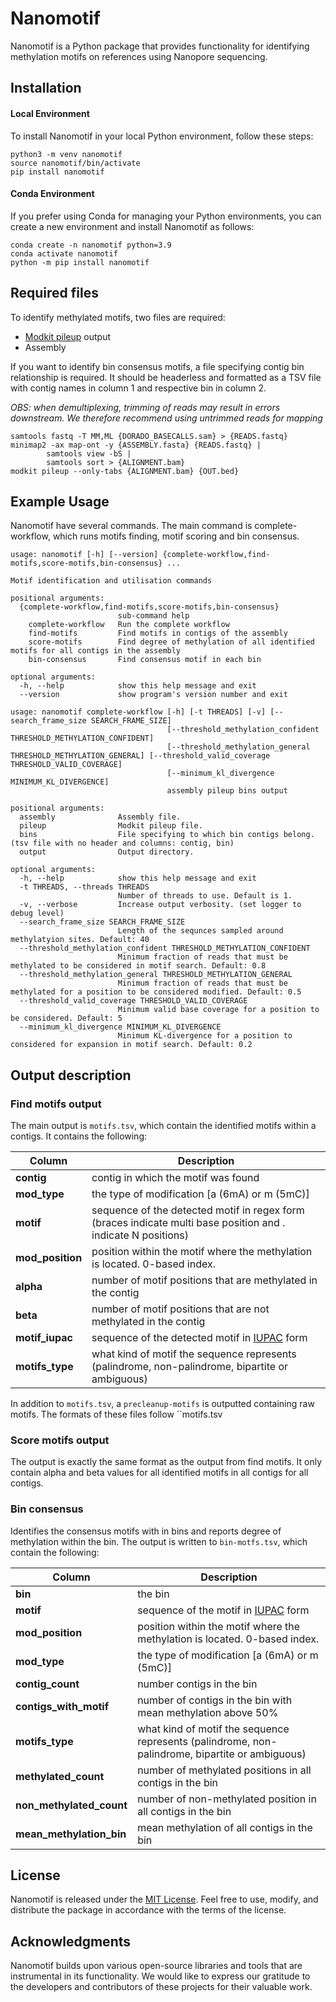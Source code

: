 # Nanomotif

Nanomotif is a Python package that provides functionality for identifying methylation motifs on references using Nanopore sequencing.

## Installation

#### Local Environment

To install Nanomotif in your local Python environment, follow these steps:

```shell
python3 -m venv nanomotif
source nanomotif/bin/activate
pip install nanomotif
```

#### Conda Environment

If you prefer using Conda for managing your Python environments, you can create a new environment and install Nanomotif as follows:

```shell
conda create -n nanomotif python=3.9
conda activate nanomotif
python -m pip install nanomotif
```

## Required files

To identify methylated motifs, two files are required: 
- [Modkit pileup](https://github.com/nanoporetech/modkit/blob/master/book/src/advanced_usage.md#pileup) output
- Assembly

If you want to identify bin consensus motifs, a file specifying contig bin relationship is required. It should be headerless and formatted as a TSV file with contig names in column 1 and respective bin in column 2.

*OBS: when demultiplexing, trimming of reads may result in errors downstream. We therefore recommend using untrimmed reads for mapping*
```shell
samtools fastq -T MM,ML {DORADO_BASECALLS.sam} > {READS.fastq}
minimap2 -ax map-ont -y {ASSEMBLY.fasta} {READS.fastq} |
        samtools view -bS |
        samtools sort > {ALIGNMENT.bam}
modkit pileup --only-tabs {ALIGNMENT.bam} {OUT.bed}
```
## Example Usage

Nanomotif have several commands. The main command is complete-workflow, which runs motifs finding, motif scoring and bin consensus. 

```
usage: nanomotif [-h] [--version] {complete-workflow,find-motifs,score-motifs,bin-consensus} ...

Motif identification and utilisation commands

positional arguments:
  {complete-workflow,find-motifs,score-motifs,bin-consensus}
                        sub-command help
    complete-workflow   Run the complete workflow
    find-motifs         Find motifs in contigs of the assembly
    score-motifs        Find degree of methylation of all identified motifs for all contigs in the assembly
    bin-consensus       Find consensus motif in each bin

optional arguments:
  -h, --help            show this help message and exit
  --version             show program's version number and exit
```

```
usage: nanomotif complete-workflow [-h] [-t THREADS] [-v] [--search_frame_size SEARCH_FRAME_SIZE]
                                   [--threshold_methylation_confident THRESHOLD_METHYLATION_CONFIDENT]
                                   [--threshold_methylation_general THRESHOLD_METHYLATION_GENERAL] [--threshold_valid_coverage THRESHOLD_VALID_COVERAGE]
                                   [--minimum_kl_divergence MINIMUM_KL_DIVERGENCE]
                                   assembly pileup bins output

positional arguments:
  assembly              Assembly file.
  pileup                Modkit pileup file.
  bins                  File specifying to which bin contigs belong. (tsv file with no header and columns: contig, bin)
  output                Output directory.

optional arguments:
  -h, --help            show this help message and exit
  -t THREADS, --threads THREADS
                        Number of threads to use. Default is 1.
  -v, --verbose         Increase output verbosity. (set logger to debug level)
  --search_frame_size SEARCH_FRAME_SIZE
                        Length of the sequnces sampled around methylatyion sites. Default: 40
  --threshold_methylation_confident THRESHOLD_METHYLATION_CONFIDENT
                        Minimum fraction of reads that must be methylated to be considered in motif search. Default: 0.8
  --threshold_methylation_general THRESHOLD_METHYLATION_GENERAL
                        Minimum fraction of reads that must be methylated for a position to be considered modified. Default: 0.5
  --threshold_valid_coverage THRESHOLD_VALID_COVERAGE
                        Minimum valid base coverage for a position to be considered. Default: 5
  --minimum_kl_divergence MINIMUM_KL_DIVERGENCE
                        Minimum KL-divergence for a position to considered for expansion in motif search. Default: 0.2
```

## Output description


### Find motifs output
The main output is `motifs.tsv`, which contain the identified motifs within a contigs. It contains the following:

| **Column**       | **Description**                                                                                       |
|------------------|-------------------------------------------------------------------------------------------------------|
| **contig**       | contig in which the motif was found                                                                |
| **mod_type**     | the type of modification [a (6mA) or m (5mC)]                                                                     |
| **motif**        | sequence of the detected motif in regex form (braces indicate multi base position and . indicate N positions) |
| **mod_position** | position within the motif where the methylation is located. 0-based index.                            |
| **alpha**        | number of motif positions that are methylated in the contig                                                       |
| **beta**         | number of motif positions that are not methylated in the contig                                                        |
| **motif_iupac**        | sequence of the detected motif in [IUPAC](https://www.bioinformatics.org/sms/iupac.html) form  |
| **motifs_type** | what kind of motif the sequence represents (palindrome, non-palindrome, bipartite or ambiguous)

In addition to `motifs.tsv`, a `precleanup-motifs` is outputted containing raw motifs. The formats of these files follow ``motifs.tsv

### Score motifs output

The output is exactly the same format as the output from find motifs. It only contain alpha and beta values for all identified motifs in all contigs for all contigs. 

### Bin consensus 

Identifies the consensus motifs with in bins and reports degree of methylation within the bin. The output is written to `bin-motfs.tsv`, which contain the following:

| **Column**       | **Description**                                                                                       |
|------------------|-------------------------------------------------------------------------------------------------------|
| **bin**       | the bin                                                                |
| **motif**        | sequence of the motif in [IUPAC](https://www.bioinformatics.org/sms/iupac.html) form  |
| **mod_position** | position within the motif where the methylation is located. 0-based index.                            |
| **mod_type**     | the type of modification [a (6mA) or m (5mC)]                                                                     |
| **contig_count**        | number contigs in the bin                                                       |
| **contigs_with_motif**         | number of contigs in the bin with mean methylation above 50%                                                        |
| **motifs_type** | what kind of motif the sequence represents (palindrome, non-palindrome, bipartite or ambiguous) |
| **methylated_count** | number of methylated positions in all contigs in the bin |
| **non_methylated_count** | number of non-methylated position in all contigs in the bin |
| **mean_methylation_bin** | mean methylation of all contigs in the bin |



## License

Nanomotif is released under the [MIT License](https://github.com/your-username/nanomotif/blob/main/LICENSE). Feel free to use, modify, and distribute the package in accordance with the terms of the license.

## Acknowledgments

Nanomotif builds upon various open-source libraries and tools that are instrumental in its functionality. We would like to express our gratitude to the developers and contributors of these projects for their valuable work.


